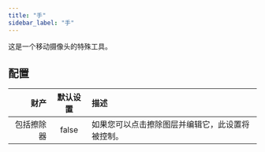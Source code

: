 ```yaml
---
title: "手"
sidebar_label: "手"
---
```


这是一个移动摄像头的特殊工具。

## 配置

|    财产 | 默认设置  | 描述                       |
| -----:|:-----:|:------------------------ |
| 包括擦除器 | false | 如果您可以点击擦除图层并编辑它，此设置将被控制。 |
